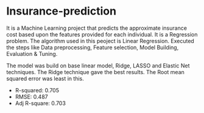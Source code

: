 # Insurance-prediction
It is a Machine Learning project that predicts the approximate insurance cost based upon the features provided for
each individual. It is a Regression problem.
The algorithm used in this peoject is Linear Regression.
Executed the steps like Data preprocessing, Feature selection, Model Building, Evaluation & Tuning. 

The model was build on base linear model, Ridge, LASSO and Elastic Net techniques.
The Ridge technique gave the best results. The Root mean squared error was least in this.
* R-squared: 0.705
* RMSE: 0.487
* Adj R-square: 0.703
